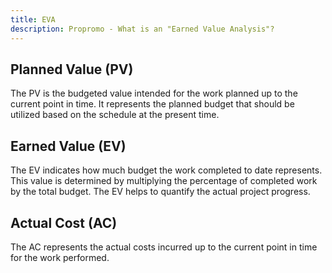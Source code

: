 ```yaml
---
title: EVA
description: Propromo - What is an "Earned Value Analysis"?
---
```


## Planned Value (PV)

The PV is the budgeted value intended for the work planned up to the current point in time. It represents the planned budget that should be utilized based on the schedule at the present time.

## Earned Value (EV)

The EV indicates how much budget the work completed to date represents. This value is determined by multiplying the percentage of completed work by the total budget. The EV helps to quantify the actual project progress.

## Actual Cost (AC)

The AC represents the actual costs incurred up to the current point in time for the work performed.
